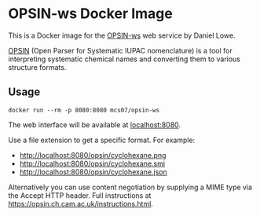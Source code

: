 # OPSIN-ws Docker Image

This is a Docker image for the [OPSIN-ws](https://bitbucket.org/dan2097/opsin-ws) web service by Daniel Lowe.

[OPSIN](https://opsin.ch.cam.ac.uk/index.html) (Open Parser for Systematic IUPAC nomenclature) is a tool for interpreting systematic chemical names and converting them to various structure formats.

## Usage

    docker run --rm -p 8080:8080 mcs07/opsin-ws

The web interface will be available at <localhost:8080>.

Use a file extension to get a specific format. For example:

- <http://localhost:8080/opsin/cyclohexane.png>
- <http://localhost:8080/opsin/cyclohexane.smi>
- <http://localhost:8080/opsin/cyclohexane.json>

Alternatively you can use content negotiation by supplying a MIME type via the Accept HTTP header. Full instructions at <https://opsin.ch.cam.ac.uk/instructions.html>.
